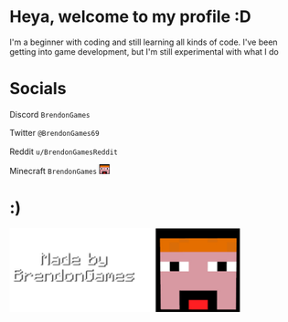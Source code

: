 # Heya, welcome to my profile :D

I'm a beginner with coding and still learning all kinds of code. I've been getting into game development, but I'm still experimental with what I do

# Socials
Discord `BrendonGames` <img src="https://assets-global.website-files.com/6257adef93867e50d84d30e2/636e0a6a49cf127bf92de1e2_icon_clyde_blurple_RGB.png" width="20" height="15">

Twitter `@BrendonGames69` <img src="https://upload.wikimedia.org/wikipedia/sco/thumb/9/9f/Twitter_bird_logo_2012.svg/1200px-Twitter_bird_logo_2012.svg.png" width="20" height="15">

Reddit `u/BrendonGamesReddit` <img src="https://www.redditinc.com/assets/images/site/reddit-logo.png" width="16" height="16">

Minecraft `BrendonGames` <img src="https://github.com/BrendonGames/BrendonGames/blob/main/BrendonGames.png?raw=true" width="18" height="17">

# :)

<img src="https://github.com/BrendonGames/BrendonGames/blob/main/Made_By_BrendonGames.png?raw=true" width="80%" height="80%" />
